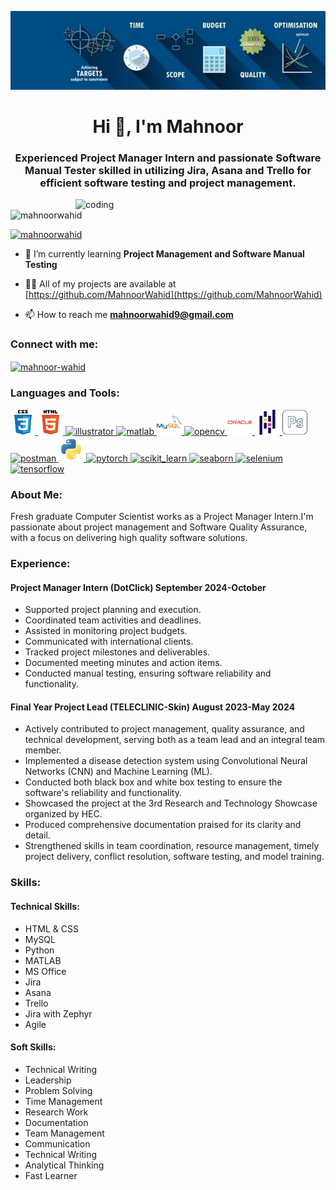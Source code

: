 ![logo](https://github.com/MahnoorWahid/MahnoorWahid/blob/main/Banner.jpeg)
<h1 align="center">Hi 👋, I'm Mahnoor</h1>
<h3 align="center"> Experienced Project Manager Intern and passionate Software Manual Tester skilled in utilizing Jira, Asana and Trello for efficient software testing and project management.</h3>
<img align="right" alt="coding" width="400" src="https://cdn.dribbble.com/users/4055494/screenshots/15215756/lottie-000_1_1.gif">

<p align="left"> <img src="https://komarev.com/ghpvc/?username=mahnoorwahid&label=Profile%20views&color=0e75b6&style=flat" alt="mahnoorwahid" /> </p>

<p align="left"> <a href="https://github.com/ryo-ma/github-profile-trophy"><img src="https://github-profile-trophy.vercel.app/?username=mahnoorwahid" alt="mahnoorwahid" /></a> </p>

- 🌱 I’m currently learning **Project Management and Software Manual Testing**

- 👨‍💻 All of my projects are available at [https://github.com/MahnoorWahid](https://github.com/MahnoorWahid)

- 📫 How to reach me **mahnoorwahid9@gmail.com**
  
<h3 align="left">Connect with me:</h3>
<p align="left">
<a href="https://www.linkedin.com/in/mahnoor-wahid-a6282a27b" target="blank"><img align="center" src="https://raw.githubusercontent.com/rahuldkjain/github-profile-readme-generator/master/src/images/icons/Social/linked-in-alt.svg" alt="mahnoor-wahid" height="30" width="40" /></a>
</p>

<h3 align="left">Languages and Tools:</h3>
<p align="left"> 
<a href="https://www.w3schools.com/css/" target="_blank" rel="noreferrer"> <img src="https://raw.githubusercontent.com/devicons/devicon/master/icons/css3/css3-original-wordmark.svg" alt="css3" width="40" height="40"/> </a> 
<a href="https://www.w3.org/html/" target="_blank" rel="noreferrer"> <img src="https://raw.githubusercontent.com/devicons/devicon/master/icons/html5/html5-original-wordmark.svg" alt="html5" width="40" height="40"/> </a> 
<a href="https://www.adobe.com/in/products/illustrator.html" target="_blank" rel="noreferrer"> <img src="https://www.vectorlogo.zone/logos/adobe_illustrator/adobe_illustrator-icon.svg" alt="illustrator" width="40" height="40"/> </a> 
<a href="https://www.mathworks.com/" target="_blank" rel="noreferrer"> <img src="https://upload.wikimedia.org/wikipedia/commons/2/21/Matlab_Logo.png" alt="matlab" width="40" height="40"/> </a> 
<a href="https://www.mysql.com/" target="_blank" rel="noreferrer"> <img src="https://raw.githubusercontent.com/devicons/devicon/master/icons/mysql/mysql-original-wordmark.svg" alt="mysql" width="40" height="40"/> </a> 
<a href="https://opencv.org/" target="_blank" rel="noreferrer"> <img src="https://www.vectorlogo.zone/logos/opencv/opencv-icon.svg" alt="opencv" width="40" height="40"/> </a> 
<a href="https://www.oracle.com/" target="_blank" rel="noreferrer"> <img src="https://raw.githubusercontent.com/devicons/devicon/master/icons/oracle/oracle-original.svg" alt="oracle" width="40" height="40"/> </a> 
<a href="https://pandas.pydata.org/" target="_blank" rel="noreferrer"> <img src="https://raw.githubusercontent.com/devicons/devicon/2ae2a900d2f041da66e950e4d48052658d850630/icons/pandas/pandas-original.svg" alt="pandas" width="40" height="40"/> </a> 
<a href="https://www.photoshop.com/en" target="_blank" rel="noreferrer"> <img src="https://raw.githubusercontent.com/devicons/devicon/master/icons/photoshop/photoshop-line.svg" alt="photoshop" width="40" height="40"/> </a> 
<a href="https://postman.com" target="_blank" rel="noreferrer"> <img src="https://www.vectorlogo.zone/logos/getpostman/getpostman-icon.svg" alt="postman" width="40" height="40"/> </a> 
<a href="https://www.python.org" target="_blank" rel="noreferrer"> <img src="https://raw.githubusercontent.com/devicons/devicon/master/icons/python/python-original.svg" alt="python" width="40" height="40"/> </a> 
<a href="https://pytorch.org/" target="_blank" rel="noreferrer"> <img src="https://www.vectorlogo.zone/logos/pytorch/pytorch-icon.svg" alt="pytorch" width="40" height="40"/> </a> 
<a href="https://scikit-learn.org/" target="_blank" rel="noreferrer"> <img src="https://upload.wikimedia.org/wikipedia/commons/0/05/Scikit_learn_logo_small.svg" alt="scikit_learn" width="40" height="40"/> </a> 
<a href="https://seaborn.pydata.org/" target="_blank" rel="noreferrer"> <img src="https://seaborn.pydata.org/_images/logo-mark-lightbg.svg" alt="seaborn" width="40" height="40"/> </a> 
<a href="https://www.selenium.dev" target="_blank" rel="noreferrer"> <img src="https://raw.githubusercontent.com/detain/svg-logos/780f25886640cef088af994181646db2f6b1a3f8/svg/selenium-logo.svg" alt="selenium" width="40" height="40"/> </a> 
<a href="https://www.tensorflow.org" target="_blank" rel="noreferrer"> <img src="https://www.vectorlogo.zone/logos/tensorflow/tensorflow-icon.svg" alt="tensorflow" width="40" height="40"/> </a> 
</p>

<h3 align="left">About Me:</h3>
<p align="left">Fresh graduate Computer Scientist works as a Project Manager Intern.I'm passionate about project management and Software Quality Assurance, with a focus on delivering high quality software solutions.</p>

<h3 align="left">Experience:</h3>
<h4 align="left">Project Manager Intern (DotClick) September 2024-October</h4>
<ul>
<li>Supported project planning and execution.</li>
<li>Coordinated team activities and deadlines.</li>
<li>Assisted in monitoring project budgets.</li>
<li>Communicated with international clients.</li>
<li>Tracked project milestones and deliverables.</li>
<li>Documented meeting minutes and action items.</li>
<li>Conducted manual testing, ensuring software reliability and functionality.</li>
</ul>
<h4 align="left">Final Year Project Lead (TELECLINIC-Skin) August 2023-May 2024</h4>
<ul>
<li>Actively contributed to project management, quality assurance, and technical development, serving both as a team lead and an integral team member.</li>
<li>Implemented a disease detection system using Convolutional Neural Networks (CNN) and Machine Learning (ML).</li>
<li>Conducted both black box and white box testing to ensure the software's reliability and functionality.</li>
<li>Showcased the project at the 3rd Research and Technology Showcase organized by HEC.</li>
<li>Produced comprehensive documentation praised for its clarity and detail.</li>
<li>Strengthened skills in team coordination, resource management, timely project delivery, conflict resolution, software testing, and model training.</li>
</ul>

<h3 align="left">Skills:</h3>
<h4 align="left">Technical Skills:</h4>
<ul>
<li>HTML & CSS</li>
<li>MySQL</li>
<li>Python</li>
<li>MATLAB</li>
<li>MS Office</li>
<li>Jira</li>
<li>Asana</li>
<li>Trello</li>
<li>Jira with Zephyr</li>
<li>Agile</li>
</ul>

<h4 align="left">Soft Skills:</h4>
<ul>
<li>Technical Writing</li>
<li>Leadership</li>
<li>Problem Solving</li>
<li>Time Management</li>
<li>Research Work</li>
<li>Documentation</li>
<li>Team Management</li>
<li>Communication</li>
<li>Technical Writing</li>
<li>Analytical Thinking</li>
<li>Fast Learner</li>
</ul>
